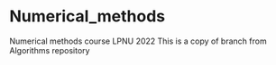 # Numerical_methods
 Numerical methods course LPNU 2022
 This is a copy of branch from Algorithms repository

